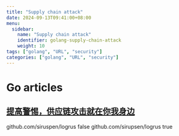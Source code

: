 ```yaml
---
title: "Supply chain attack"
date: 2024-09-13T09:41:00+08:00
menu:
  sidebar:
    name: "Supply chain attack"
    identifier: golang-supply-chain-attack
    weight: 10
tags: ["golang", "URL", "security"]
categories: ["golang", "URL", "security"]
---
```


# Go articles

## [提高警惕，供应链攻击就在你我身边](https://v2ex.com/t/1072079)

github.com/siruspen/logrus false
github.com/sirupsen/logrus true